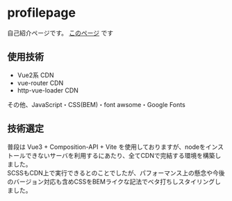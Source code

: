 # profilepage

自己紹介ページです。 [このページ](http://www.sic.shibaura-it.ac.jp/~al19078) です

## 使用技術

- Vue2系 CDN
- vue-router CDN
- http-vue-loader CDN

その他、JavaScript・CSS(BEM)・font awsome・Google Fonts

## 技術選定
普段は Vue3 + Composition-API + Vite を使用しておりますが、nodeをインストールできないサーバを利用するにあたり、全てCDNで完結する環境を構築しました。<br>
SCSSもCDN上で実行できるとのことでしたが、パフォーマンス上の懸念や今後のバージョン対応も含めCSSをBEMライクな記法でベタ打ちしスタイリングしました。
